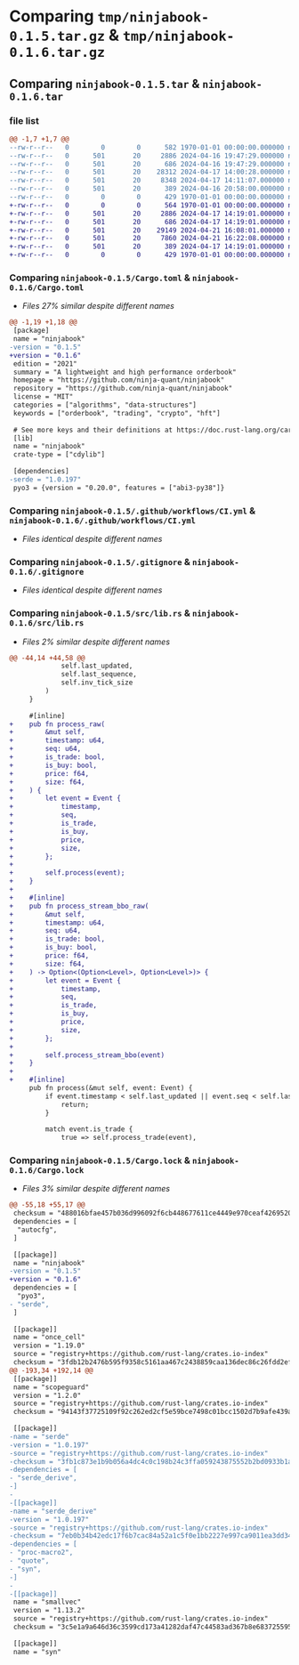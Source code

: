 # Comparing `tmp/ninjabook-0.1.5.tar.gz` & `tmp/ninjabook-0.1.6.tar.gz`

## Comparing `ninjabook-0.1.5.tar` & `ninjabook-0.1.6.tar`

### file list

```diff
@@ -1,7 +1,7 @@
--rw-r--r--   0        0        0      582 1970-01-01 00:00:00.000000 ninjabook-0.1.5/Cargo.toml
--rw-r--r--   0      501       20     2886 2024-04-16 19:47:29.000000 ninjabook-0.1.5/.github/workflows/CI.yml
--rw-r--r--   0      501       20      686 2024-04-16 19:47:29.000000 ninjabook-0.1.5/.gitignore
--rw-r--r--   0      501       20    28312 2024-04-17 14:00:28.000000 ninjabook-0.1.5/src/lib.rs
--rw-r--r--   0      501       20     8348 2024-04-17 14:11:07.000000 ninjabook-0.1.5/Cargo.lock
--rw-r--r--   0      501       20      389 2024-04-16 20:58:00.000000 ninjabook-0.1.5/pyproject.toml
--rw-r--r--   0        0        0      429 1970-01-01 00:00:00.000000 ninjabook-0.1.5/PKG-INFO
+-rw-r--r--   0        0        0      564 1970-01-01 00:00:00.000000 ninjabook-0.1.6/Cargo.toml
+-rw-r--r--   0      501       20     2886 2024-04-17 14:19:01.000000 ninjabook-0.1.6/.github/workflows/CI.yml
+-rw-r--r--   0      501       20      686 2024-04-17 14:19:01.000000 ninjabook-0.1.6/.gitignore
+-rw-r--r--   0      501       20    29149 2024-04-21 16:08:01.000000 ninjabook-0.1.6/src/lib.rs
+-rw-r--r--   0      501       20     7860 2024-04-21 16:22:08.000000 ninjabook-0.1.6/Cargo.lock
+-rw-r--r--   0      501       20      389 2024-04-17 14:19:01.000000 ninjabook-0.1.6/pyproject.toml
+-rw-r--r--   0        0        0      429 1970-01-01 00:00:00.000000 ninjabook-0.1.6/PKG-INFO
```

### Comparing `ninjabook-0.1.5/Cargo.toml` & `ninjabook-0.1.6/Cargo.toml`

 * *Files 27% similar despite different names*

```diff
@@ -1,19 +1,18 @@
 [package]
 name = "ninjabook"
-version = "0.1.5"
+version = "0.1.6"
 edition = "2021"
 summary = "A lightweight and high performance orderbook"
 homepage = "https://github.com/ninja-quant/ninjabook"
 repository = "https://github.com/ninja-quant/ninjabook"
 license = "MIT"
 categories = ["algorithms", "data-structures"]
 keywords = ["orderbook", "trading", "crypto", "hft"]
 
 # See more keys and their definitions at https://doc.rust-lang.org/cargo/reference/manifest.html
 [lib]
 name = "ninjabook"
 crate-type = ["cdylib"]
 
 [dependencies]
-serde = "1.0.197"
 pyo3 = {version = "0.20.0", features = ["abi3-py38"]}
```

### Comparing `ninjabook-0.1.5/.github/workflows/CI.yml` & `ninjabook-0.1.6/.github/workflows/CI.yml`

 * *Files identical despite different names*

### Comparing `ninjabook-0.1.5/.gitignore` & `ninjabook-0.1.6/.gitignore`

 * *Files identical despite different names*

### Comparing `ninjabook-0.1.5/src/lib.rs` & `ninjabook-0.1.6/src/lib.rs`

 * *Files 2% similar despite different names*

```diff
@@ -44,14 +44,58 @@
             self.last_updated,
             self.last_sequence,
             self.inv_tick_size
         )
     }
 
     #[inline]
+    pub fn process_raw(
+        &mut self,
+        timestamp: u64,
+        seq: u64,
+        is_trade: bool,
+        is_buy: bool,
+        price: f64,
+        size: f64,
+    ) {
+        let event = Event {
+            timestamp,
+            seq,
+            is_trade,
+            is_buy,
+            price,
+            size,
+        };
+
+        self.process(event);
+    }
+
+    #[inline]
+    pub fn process_stream_bbo_raw(
+        &mut self,
+        timestamp: u64,
+        seq: u64,
+        is_trade: bool,
+        is_buy: bool,
+        price: f64,
+        size: f64,
+    ) -> Option<(Option<Level>, Option<Level>)> {
+        let event = Event {
+            timestamp,
+            seq,
+            is_trade,
+            is_buy,
+            price,
+            size,
+        };
+
+        self.process_stream_bbo(event)
+    }
+
+    #[inline]
     pub fn process(&mut self, event: Event) {
         if event.timestamp < self.last_updated || event.seq < self.last_sequence {
             return;
         }
 
         match event.is_trade {
             true => self.process_trade(event),
```

### Comparing `ninjabook-0.1.5/Cargo.lock` & `ninjabook-0.1.6/Cargo.lock`

 * *Files 3% similar despite different names*

```diff
@@ -55,18 +55,17 @@
 checksum = "488016bfae457b036d996092f6cb448677611ce4449e970ceaf42695203f218a"
 dependencies = [
  "autocfg",
 ]
 
 [[package]]
 name = "ninjabook"
-version = "0.1.5"
+version = "0.1.6"
 dependencies = [
  "pyo3",
- "serde",
 ]
 
 [[package]]
 name = "once_cell"
 version = "1.19.0"
 source = "registry+https://github.com/rust-lang/crates.io-index"
 checksum = "3fdb12b2476b595f9358c5161aa467c2438859caa136dec86c26fdd2efe17b92"
@@ -193,34 +192,14 @@
 [[package]]
 name = "scopeguard"
 version = "1.2.0"
 source = "registry+https://github.com/rust-lang/crates.io-index"
 checksum = "94143f37725109f92c262ed2cf5e59bce7498c01bcc1502d7b9afe439a4e9f49"
 
 [[package]]
-name = "serde"
-version = "1.0.197"
-source = "registry+https://github.com/rust-lang/crates.io-index"
-checksum = "3fb1c873e1b9b056a4dc4c0c198b24c3ffa059243875552b2bd0933b1aee4ce2"
-dependencies = [
- "serde_derive",
-]
-
-[[package]]
-name = "serde_derive"
-version = "1.0.197"
-source = "registry+https://github.com/rust-lang/crates.io-index"
-checksum = "7eb0b34b42edc17f6b7cac84a52a1c5f0e1bb2227e997ca9011ea3dd34e8610b"
-dependencies = [
- "proc-macro2",
- "quote",
- "syn",
-]
-
-[[package]]
 name = "smallvec"
 version = "1.13.2"
 source = "registry+https://github.com/rust-lang/crates.io-index"
 checksum = "3c5e1a9a646d36c3599cd173a41282daf47c44583ad367b8e6837255952e5c67"
 
 [[package]]
 name = "syn"
```

